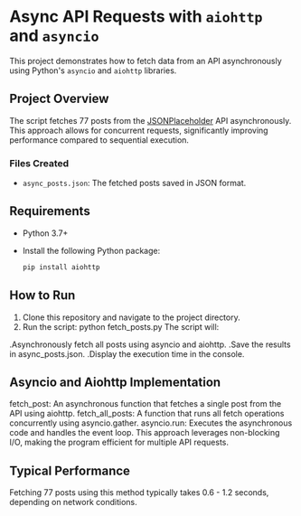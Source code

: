 # Async API Requests with `aiohttp` and `asyncio`

This project demonstrates how to fetch data from an API asynchronously using Python's `asyncio` and `aiohttp` libraries.

## Project Overview

The script fetches 77 posts from the [JSONPlaceholder](https://jsonplaceholder.typicode.com/posts/) API asynchronously. 
This approach allows for concurrent requests, significantly improving performance compared to sequential execution.

### Files Created

- `async_posts.json`: The fetched posts saved in JSON format.

## Requirements

- Python 3.7+
- Install the following Python package:

  ```bash
  pip install aiohttp

## How to Run
1. Clone this repository and navigate to the project directory.
2. Run the script:
     python fetch_posts.py
The script will:

  .Asynchronously fetch all posts using asyncio and aiohttp.
  .Save the results in async_posts.json.
  .Display the execution time in the console.

## Asyncio and Aiohttp Implementation
  fetch_post: An asynchronous function that fetches a single post from the API using aiohttp.
  fetch_all_posts: A function that runs all fetch operations concurrently using asyncio.gather.
  asyncio.run: Executes the asynchronous code and handles the event loop.
This approach leverages non-blocking I/O, making the program efficient for multiple API requests.

## Typical Performance
  Fetching 77 posts using this method typically takes 0.6 - 1.2 seconds, depending on network conditions.
